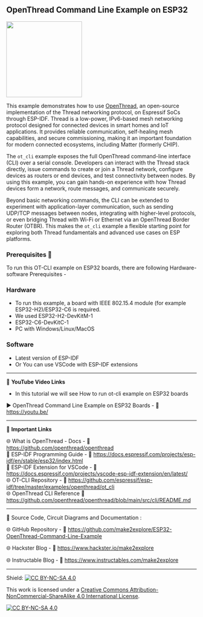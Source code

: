 ## OpenThread Command Line Example on ESP32  
  
<img src="/OTBR-ESP32-CLI.png" height="200"> 

This example demonstrates how to use [OpenThread](https://openthread.io/), an open-source implementation of the Thread networking protocol, on Espressif SoCs through ESP-IDF. Thread is a low-power, IPv6-based mesh networking protocol designed for connected devices in smart homes and IoT applications. It provides reliable communication, self-healing mesh capabilities, and secure commissioning, making it an important foundation for modern connected ecosystems, including Matter (formerly CHIP).  

The `ot_cli` example exposes the full OpenThread command-line interface (CLI) over a serial console. Developers can interact with the Thread stack directly, issue commands to create or join a Thread network, configure devices as routers or end devices, and test connectivity between nodes. By using this example, you can gain hands-on experience with how Thread devices form a network, route messages, and communicate securely.  

Beyond basic networking commands, the CLI can be extended to experiment with application-layer communication, such as sending UDP/TCP messages between nodes, integrating with higher-level protocols, or even bridging Thread with Wi-Fi or Ethernet via an OpenThread Border Router (OTBR). This makes the `ot_cli` example a flexible starting point for exploring both Thread fundamentals and advanced use cases on ESP platforms.  

  
### Prerequisites 🧰
  
To run this OT-CLI example on ESP32 boards, there are following Hardware-software Prerequisites - 
  
### Hardware
- To run this example, a board with IEEE 802.15.4 module (for example ESP32-H2)/ESP32-C6 is required.
- We used ESP32-H2-DevKitM-1
- ESP32-C6-DevKitC-1    
- PC with Windows/Linux/MacOS
  
### Software  
- Latest version of ESP-IDF 
- Or You can use VSCode with ESP-IDF extensions  
  

------------------------------------------------------------------------------------------------------

📕 **YouTube Video Links**  

- In this tutorial we will see How to run ot-cli example on ESP32 boards  

▶️ OpenThread Command Line Example on ESP32 Boards  - 🔗  https://youtu.be/   
  

-------------------------------------------------------------------------------------------------------
📒 **Important Links**  
 
🌐 What is OpenThread -  Docs - 🔗 https://github.com/openthread/openthread    
📙 ESP-IDF Programming Guide - 🔗 https://docs.espressif.com/projects/esp-idf/en/stable/esp32/index.html  
📙 ESP-IDF Extension for VSCode - 🔗 https://docs.espressif.com/projects/vscode-esp-idf-extension/en/latest/  
🌐 OT-CLI Repository - 🔗 https://github.com/espressif/esp-idf/tree/master/examples/openthread/ot_cli  
🌐 OpenThread CLI Reference 🔗 https://github.com/openthread/openthread/blob/main/src/cli/README.md

------------------------------------------------------------------------------------------------------

📜 Source Code, Circuit Diagrams and Documentation : 

🌐 GitHub Repository - 🔗 https://github.com/make2explore/ESP32-OpenThread-Command-Line-Example   
  
🌐 Hackster Blog - 🔗 https://www.hackster.io/make2explore  
  
🌐 Instructable Blog - 🔗 https://www.instructables.com/make2explore  
  

------------------------------------------------------------------------------------------  

Shield: [![CC BY-NC-SA 4.0][cc-by-nc-sa-shield]][cc-by-nc-sa]

This work is licensed under a
[Creative Commons Attribution-NonCommercial-ShareAlike 4.0 International License][cc-by-nc-sa].

[![CC BY-NC-SA 4.0][cc-by-nc-sa-image]][cc-by-nc-sa]

[cc-by-nc-sa]: http://creativecommons.org/licenses/by-nc-sa/4.0/
[cc-by-nc-sa-image]: https://licensebuttons.net/l/by-nc-sa/4.0/88x31.png
[cc-by-nc-sa-shield]: https://img.shields.io/badge/License-CC%20BY--NC--SA%204.0-lightgrey.svg